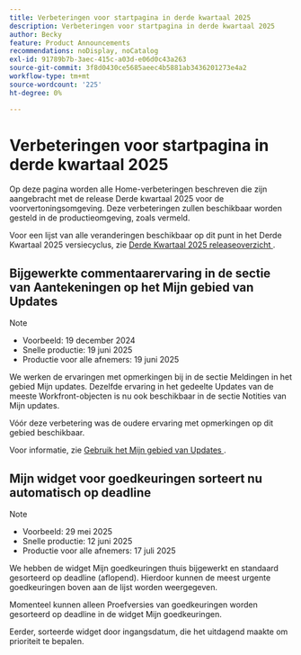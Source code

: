 ```yaml
---
title: Verbeteringen voor startpagina in derde kwartaal 2025
description: Verbeteringen voor startpagina in derde kwartaal 2025
author: Becky
feature: Product Announcements
recommendations: noDisplay, noCatalog
exl-id: 91789b7b-3aec-415c-a03d-e06d0c43a263
source-git-commit: 3f8d0430ce5685aeec4b5881ab3436201273e4a2
workflow-type: tm+mt
source-wordcount: '225'
ht-degree: 0%

---
```


# Verbeteringen voor startpagina in derde kwartaal 2025

Op deze pagina worden alle Home-verbeteringen beschreven die zijn aangebracht met de release Derde kwartaal 2025 voor de voorvertoningsomgeving. Deze verbeteringen zullen beschikbaar worden gesteld in de productieomgeving, zoals vermeld.

Voor een lijst van alle veranderingen beschikbaar op dit punt in het Derde Kwartaal 2025 versiecyclus, zie [ Derde Kwartaal 2025 releaseoverzicht ](/help/quicksilver/product-announcements/product-releases/25-q3-release-activity/25-q3-release-overview.md).

<!--## All Approvals widget renamed to Document approval metrics

We've renamed the All Approvals widget to Document Approval Metrics to more accurately reflect the information it displays. The Document Approval Metrics widget provides high-level insights into document approvals for the projects you own.

This widget does not contain any information about proof approvals. -->

## Bijgewerkte commentaarervaring in de sectie van Aantekeningen op het Mijn gebied van Updates

>[!NOTE]
>
>* Voorbeeld: 19 december 2024
>* Snelle productie: 19 juni 2025
>* Productie voor alle afnemers: 19 juni 2025

We werken de ervaringen met opmerkingen bij in de sectie Meldingen in het gebied Mijn updates. Dezelfde ervaring in het gedeelte Updates van de meeste Workfront-objecten is nu ook beschikbaar in de sectie Notities van Mijn updates.

Vóór deze verbetering was de oudere ervaring met opmerkingen op dit gebied beschikbaar.

Voor informatie, zie [ Gebruik het Mijn gebied van Updates ](/help/quicksilver/workfront-basics/using-home/using-the-home-area/my-updates-area.md).

## Mijn widget voor goedkeuringen sorteert nu automatisch op deadline

>[!NOTE]
>
>* Voorbeeld: 29 mei 2025
>* Snelle productie: 12 juni 2025
>* Productie voor alle afnemers: 17 juli 2025

We hebben de widget Mijn goedkeuringen thuis bijgewerkt en standaard gesorteerd op deadline (aflopend). Hierdoor kunnen de meest urgente goedkeuringen boven aan de lijst worden weergegeven.

Momenteel kunnen alleen Proefversies van goedkeuringen worden gesorteerd op deadline in de widget Mijn goedkeuringen.

Eerder, sorteerde widget door ingangsdatum, die het uitdagend maakte om prioriteit te bepalen.

